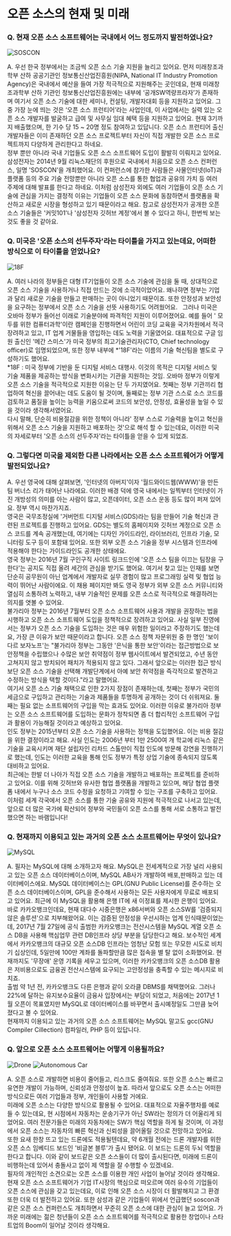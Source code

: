 # 오픈 소스의 현재 및 미래

### Q. 현재 오픈 소스 소프트웨어는 국내에서 어느 정도까지 발전하였나요?

![SOSCON](http://cfile30.uf.tistory.com/image/244FF2365626589B15A4F5)

 A. 우선 한국 정부에서는 조금씩 오픈 소스 기술 지원을 늘리고 있어요. 먼저 미래창조과학부 산하 공공기관인 정보통신산업진흥원(NIPA, National IT Industry Promotion Agency)은 국내에서 예산을 들여 가장 적극적으로 지원해주는 곳인데요, 현재 미래창조과학부 산하 기관인 정보통신산업진흥원에는 내부에 ‘공개SW역량프라자’가 존재하며 여기서 오픈 소스 기술에 대한 세미나, 컨설팅, 개발자대회 등을 지원하고 있어요.
 그 중 가장 눈에 띄는 것은 ‘오픈 소스 프런티어’라는 사업인데, 이 사업에서는 실력 있는 오픈 소스 개발자를 발굴하고 급여 및 사무실 임대 혜택 등을 지원하고 있어요. 현재 3기까지 배출했으며, 한 기수 당 15 ~ 20명 정도 참여하고 있답니다. 오픈 소스 프런티어 출신 개발자들은 이미 존재하던 오픈 소스 프로젝트부터 자신이 직접 개발한 오픈 소스 프로젝트까지 다양하게 관리한다고 하네요.  
 정부 뿐만 아니라 국내 기업들도 오픈 소스 소프트웨어 도입이 활발히 이뤄지고 있어요. 삼성전자는 2014년 9월 리눅스재단의 후원으로 국내에서 처음으로 오픈 소스 컨퍼런스, 일명 'SOSCON'을 개최했어요. 이 컨퍼런스에 참가한 사람들은 사물인터넷(IoT)과 플랫폼 등의 주요 기술 전망뿐만 아니라 오픈 소스를 통한 협업과 공유의 가치 등 여러 주제에 대해 발표를 한다고 하네요. 이처럼 삼성전자 외에도 여러 기업들이 오픈 소스 기술에 관심을 가지는 결정적 이유는 기업들이 오픈 소스 문화에 동참하면서 플랫폼을 확산하고 새로운 시장을 형성하고 있기 때문이라고 해요. 참고로 삼성전자가 공개한 오픈 소스 기술들은 '커밋101'나 '삼성전자 깃허브 계정'에서 볼 수 있다고 하니, 한번씩 보는 것도 좋을 것 같아요.  

### Q. 미국은 '오픈 소스의 선두주자'라는 타이틀을 가지고 있는데요, 어떠한 방식으로 이 타이틀을 얻었나요?

![18F](https://18f.gsa.gov/assets/img/logos/18f-logo.svg)

 A. 여러 나라의 정부들은 대형 IT기업들이 오픈 소스 기술에 관심을 둘 때, 상대적으로 오픈 소스 기술을 사용하거나 직접 만드는 것에 소극적이었어요. 왜나햐면 정부는 기업과 달리 새로운 기술을 만들고 판매하는 곳이 아니었기 때문이죠. 또한 안정성과 보안성을 요구하는 정부에서 오픈 소스 기술을 선뜻 사용하기도 어려웠어요.  
 그러나 미국은 오바마 정부가 들어선 이래로 기술분야에 파격적인 지원이 이루어졌어요. 예를 들어 ' 모두를 위한 컴퓨터과학'이란 캠페인을 진행하면서 어린이 코딩 교육을 국가차원에서 적극 장려하고 있고, IT 업계 거물들을 영입하는 데도 노력을 기울였어요. 대표적으로 구글 임원 출신인 '메간 스미스'가 미국 정부의 최고기술관리자(CTO, Chief technology officer)로 임명되었으며, 또한 정부 내부에 *'18F'라는 이름의 기술 혁신팀을 별도로 구성하기도 했어요.  
 *18F : 미국 정부에 기반을 둔 디지털 서비스 대행사. 이것의 목적은 디지털 서비스 및 기술 제품을 제공하는 방식을 변화시키는 기관을 지원하는 것임.
 오바마 정부가 이렇게 오픈 소스 기술을 적극적으로 지원한 이유는 단 두 가지였어요. 첫째는 정부 기관끼리 협업하여 혁신을 끌어내는 데도 도움이 될 것이며, 둘째로는 정부 기관 스스로 소스 코드를 검토하고 품질을 높이는 능력을 키움으로써 코드의 보안성, 안정성, 효율성을 높일 수 있을 것이라 생각해서였어요.  
 다시 말해, 단순히 비용절감을 위한 정책이 아니라' 정부 스스로 기술력을 높이고 혁신을 위해서 오픈 소스 기술을 지원하고 배포하는 것'으로 해석 할 수 있는데요, 이러한 미국의 자세로부터 '오픈 소스의 선두주자'라는 타이틀을 얻을 수 있게 되었죠.  

### Q. 그렇다면 미국을 제외한 다른 나라에서는 오픈 소스 소프트웨어가 어떻게 발전되었나요?

 A. 우선 영국에 대해 살펴보면, '인터넷의 아버지'이자 '월드와이드웹(WWW)'을 만든 팀 버너스 리가 태어난 나라에요. 이러한 배경 덕에 영국 내에서는 일찍부터 인터넷이 가진 개방성의 의미를 아는 사람이 많고, 오픈데이터, 오픈 소스 운동 등도 많이 퍼져 있어요. 정부 역시 마찬가지죠.  
 영국은 국무조정실에 '거버먼트 디지털 서비스(GDS)라는 팀을 만들어 기술 혁신과 관련된 프로젝트를 진행하고 있어요. GDS는 별도의 홈페이지와 깃허브 계정으로 오픈 소스 코드를 계속 공개했는데, 여기에는 디자인 가이드라인, 라이브러리, 인프라 기술, 모니터링 도구 등이 포함돼 있어요. 또한 외부 오픈 소스 기술을 정부 시스템과 인프라에 적용해야 한다는 가이드라인도 공개한 상태에요.  
 영국 정부는 2016년 7월 구인구직 사이트 링크드인에 '오픈 소스 팀을 이끄는 팀장을 구한다'는 공지도 직접 올려 세간의 관심을 받기도 했어요. 여기서 찾고 있는 인재를 보면 단순히 공무원이 아닌 업계에서 개발자로 실무 경험이 많고 프로그래밍 실력 및 협업 능력이 뛰어난 사람이에요. 이 채용 페이지만 봐도 영국 정부가 외부 오픈 소스 커뮤니티와 열심히 소통하려 노력하고, 내부 기술적인 문제를 오픈 소스로 적극적으로 해결하려는 의지를 엿볼 수 있어요.  
 불가리아 정부는 2016년 7월부터 오픈 소스 소프트웨어 사용과 개발을 권장하는 법을 시행하고 오픈 소스 소프트웨어 도입을 정책적으로 장려하고 있어요. 사실 일부 진영에서는 정부가 오픈 소스 기술을 도입하는 것은 매우 위험한 일이라고 주장하기도 했는데요, 가장 큰 이유가 보안 때문이라고 합니다. 오픈 소스 정책 자문위원 중 한 명인 '보이다르 보자노프'는 "불가리아 정부는 그동안 '은닉을 통한 보안'이라는 접근방법으로 보안정책을 수립했으나 수많은 보안 취약점이 정부 웹사이트에서 발견되었고, 수년 동안 고쳐지지 않고 방치되어 패치가 적용되지 않고 있다. 그래서 앞으로는 이러한 접근 방식보단 오픈 소스 기술을 선택해 개발단계에서 아예 보안 취약점을 즉각적으로 발견하고 수정하는 방식을 택할 것이다."라고 말했어요.  
 여기서 오픈 소스 기술 채택으로 인한 2가지 장점이 존재하는데, 첫째는 정부가 국민의 세금으로 구입하고 관리하는 기술과 제품들을 투명하게 공개하는 것이 더 쉬워져요. 둘째는 필요 없는 소프트웨어의 구입을 막는 효과도 있어요. 이러한 이유로 불가리아 정부는 오픈 소스 소프트웨어를 도입하는 문화가 정착되면 좀 더 합리적인 소프트웨어 구입과 활용이 가능해질 것이라고 예상하고 있어요.  
 인도 정부는 2015년부터 오픈 소스 기술을 사용하는 정책을 도입했어요. 이는 비용 절감을 위한 결정이라고 해요. 사실 인도는 2006년 부터 1만 2500여 개 학교에 리눅스 같은 기술을 교육시키며 재단 설립자인 리차드 스톨만이 직접 인도에 방문해 강연을 진행하기로 했는데, 인도는 이러한 교육을 통해 인도 정부가 특정 상업 기술에 종속되지 않도록 대비하고 있어요.  
 최근에는 한발 더 나아가 직접 오픈 소스 기술을 개발하고 배포하는 프로젝트를 준비하고 있어요. 이를 위해 깃허브와 유사한 협업 플랫폼을 개발하고 있으며, 해당 협업 플랫폼 내에서 누구나 소스 코드 수정을 요청하고 기여할 수 있는 구조를 구축하고 있어요.  
 이처럼 세계 각국에서 오픈 소스를 통한 기술 공유와 지원에 적극적으로 나서고 있는데, 앞으로 더 많은 국가에 확산되어 정부와 국민들이 오픈 소스를 통해 서로 소통하고 발전했으면 하는 바램입니다!  

### Q. 현재까지 이용되고 있는 과거의 오픈 소스 소프트웨어는 무엇이 있나요?

![MySQL](https://upload.wikimedia.org/wikipedia/en/thumb/6/62/MySQL.svg/489px-MySQL.svg.png)

 A. 필자는 MySQL에 대해 소개하고자 해요. MySQL은 전세계적으로 가장 널리 사용되고 있는 오픈 소스 데이터베이스이며, MySQL AB사가 개발하여 배포,판매하고 있는 데이터베이스에요. MySQL 데이터베이스는 GPL(GNU Public License)를 준수하는 오픈 소스 데이터베이스이며, GPL을 준수해서 사용하는 모든 사용자에게 무료로 배포되고 있어요. 최근에 이 MySQL을 활용해 은행 IT에 새 이정표를 제시한 은행이 있어요.  
 바로 카카오뱅크인데요, 현재 대다수 시중은행은 x86서버와 오픈 소스SW를 '검증되지 않은 솔루션'으로 치부해왔어요. 이는 검증된 안정성을 우선시하는 업계 인식때문이었는데, 2017년 7월 27일에 공식 출범한 카카오뱅크는 전산시스템을 MySQL 계열 오픈 소스 DB을 사용해 핵심업무 관련 DB인프라 상당 부분을 담당한다고 해요. 보수적인 세계에서 카카오뱅크의 대규모 오픈 소스DB 인프라는 엄청난 모험 또는 무모한 시도로 비치기 십상인데, 5일만에 100만 계좌를 돌파할만큼 많은 접속을 별 탈 없이 소화했어요. 현재까지도 '무장애' 운영 기록을 세우고 있으며, 이러한 카카오뱅크의 오픈 소스DB 활용은 저비용으로도 금융권 전산시스템에 요구되는 고안정성을 충족할 수 있는 메시지로 비치죠.  
 출범 약 1년 전, 카카오뱅크도 다른 은행과 같이 오라클 DBMS를 채택했어요. 그러나 22%에 달하는 유지보수요율이 금융사 입장에서는 부담이 되었고, 처음에는 2017년 1월 오픈이 목표였지만 MySQL로 데이터베이스를 바꾸면서 출시예정일도 그만큼 늦어졌다고 볼 수 있어요.  
 현재까지 이용되고 있는 과거의 오픈 소스 소프트웨어는 MySQL 말고도 gcc(GNU Compiler Cillection) 컴파일러, PHP 등이 있답니다.  

### Q. 앞으로 오픈 소스 소프트웨어는 어떻게 이용될까요?

![Drone](http://cfile30.uf.tistory.com/image/231B734554FCE4F81E80D2)
![Autonomous Car](http://image.zdnet.co.kr/2016/02/10/_bylSrLmc1uyqzwbyzFF.jpg)

 A. 오픈 소스로 개발하면 비용이 줄어들고, 리스크도 줄여줘요. 또한 오픈 소스는 빠르고 유연한 개발이 가능하며, 신뢰성과 안정성이 높죠. 따라서 앞으로도 오픈 소스는 어떠한 방식으로든 여러 기업들과 정부, 개인들이 사용할 거에요.  
 미래에 오픈 소스는 다양한 방식으로 활용될 수 있어요. 대표적으로 자율주행차를 예로 들 수 있는데요, 현 시점에서 자동차는 운송기구가 아닌 SW라는 정의가 더 어울리게 되었어요. 여러 전문가들은 미래의 자동차에는 SW가 핵심 역할을 하게 될 것이며, 이 과정에서 오픈 소스는 자동차의 빠른 혁신과 신뢰성을 끌어올릴 것으로 전망하고 있어요.  
 또한 요새 한창 뜨고 있는 드론에도 적용될텐데요, 약 6개월 전에는 드론 개발자를 위한 오픈 소스 임베디드 보드인 '비글본 블루'가 출시 됐어요. 이 보드는 드론의 두뇌 역할을 한다고 합니다. 이와 같이 보드같은 오픈 소스들이 더 많이 출시된다면, 미래에 드론이 비행하는데 있어서 충돌사고 없이 제 역할을 잘 수행할 수 있겠네요.  
 필자의 개인적인 소견으로는 오픈 소스를 이용한 개인 사업이 늘어날 것이라 생각해요. 현재 오픈 소스 소프트웨어가 기업 IT시장의 핵심으로 떠오르며 여러 유수의 기업들이 오픈 소스에 관심을 갖고 있는데요, 이로 인해 오픈 소스 시장이 더 활발해지고 그 환경 또한 더욱 더 발전하고 있어요. 또한 삼성과 같은 기업들이 위에서 언급했던 soscon과 같은 오픈 소스 컨퍼런스도 개최하면서 꾸준히 오픈 소스에 대한 관심이 늘고 있어요. 가까운 미래에는 젊은 청년들이 오픈 소스 소프트웨어를 적극적으로 활용한 창업이나 스타트업의 Boom이 일어날 것이라 생각해요.  
 
